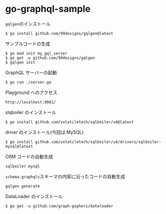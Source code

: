 # go-graphql-sample

`gqlgen`のインストール

```
$ go install github.com/99designs/gqlgen@latest
```

サンプルコードの生成

```
$ go mod init my_gql_server
$ go get -u github.com/99designs/gqlgen
$ gqlgen init
```

GraphQL サーバーの起動

```
$ go run ./server.go
```

Playground へのアクセス

```
http://localhost:8081/
```

slqboiler のインストール

```
$ go install github.com/volatiletech/sqlboiler/v4@latest
```

driver のインストール(今回は MySQL)

```
$ go install github.com/volatiletech/sqlboiler/v4/drivers/sqlboiler-mysql@latest
```

ORM コードの自動生成

```
sqlboiler mysql
```

`schema.graphqls`スキーマの内容に沿ったコードの自動生成

```
gqlgen generate
```

DataLoader のインストール

```
$ go get -u github.com/graph-gophers/dataloader
```
